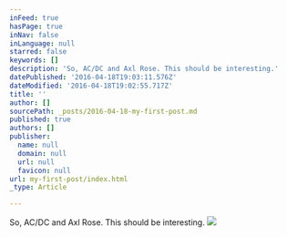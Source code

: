 ```yaml
---
inFeed: true
hasPage: true
inNav: false
inLanguage: null
starred: false
keywords: []
description: 'So, AC/DC and Axl Rose. This should be interesting.'
datePublished: '2016-04-18T19:03:11.576Z'
dateModified: '2016-04-18T19:02:55.717Z'
title: ''
author: []
sourcePath: _posts/2016-04-18-my-first-post.md
published: true
authors: []
publisher:
  name: null
  domain: null
  url: null
  favicon: null
url: my-first-post/index.html
_type: Article

---
```

So, AC/DC and Axl Rose. This should be interesting.
![](https://the-grid-user-content.s3-us-west-2.amazonaws.com/011eaca4-6501-4525-b208-9434aadd8872.jpg)
